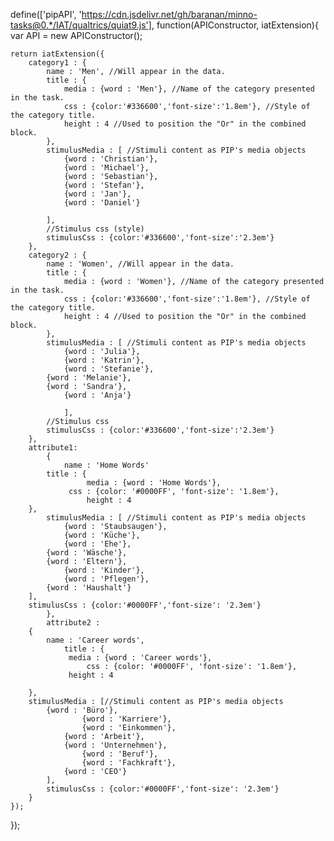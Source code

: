 define(['pipAPI', 'https://cdn.jsdelivr.net/gh/baranan/minno-tasks@0.*/IAT/qualtrics/quiat9.js'], function(APIConstructor, iatExtension){
var API = new APIConstructor();

	
	return iatExtension({
		category1 : {
			name : 'Men', //Will appear in the data.
			title : {
				media : {word : 'Men'}, //Name of the category presented in the task.
				css : {color:'#336600','font-size':'1.8em'}, //Style of the category title.
				height : 4 //Used to position the "Or" in the combined block.
			}, 
			stimulusMedia : [ //Stimuli content as PIP's media objects
    		    {word : 'Christian'},
	            {word : 'Michael'},
	            {word : 'Sebastian'},
	            {word : 'Stefan'},
	            {word : 'Jan'},
	            {word : 'Daniel'}
    			
			], 
			//Stimulus css (style)
			stimulusCss : {color:'#336600','font-size':'2.3em'}
		},	
		category2 :	{
			name : 'Women', //Will appear in the data.
			title : {
				media : {word : 'Women'}, //Name of the category presented in the task.
				css : {color:'#336600','font-size':'1.8em'}, //Style of the category title.
				height : 4 //Used to position the "Or" in the combined block.
			}, 
			stimulusMedia : [ //Stimuli content as PIP's media objects
    		    {word : 'Julia'},
	            {word : 'Katrin'},
	     	    {word : 'Stefanie'},
	   	    {word : 'Melanie'},
	 	    {word : 'Sandra'},
        	    {word : 'Anja'}
	     
    			], 
			//Stimulus css
			stimulusCss : {color:'#336600','font-size':'2.3em'}
		},
  		attribute1: 
    		{
      			name : 'Home Words'
	 		title : {
    				 media : {word : 'Home Words'},
	 			 css : {color: '#0000FF', 'font-size': '1.8em'}, 
      				 height : 4
	   	},
     		stimulusMedia : [ //Stimuli content as PIP's media objects
       		    {word : 'Staubsaugen'},
	            {word : 'Küche'},
	     	    {word : 'Ehe'},
	   	    {word : 'Wäsche'},
	 	    {word : 'Eltern'},
        	    {word : 'Kinder'},
	     	    {word : 'Pflegen'},
	   	    {word : 'Haushalt'}
	 	],
   		stimulusCss : {color:'#0000FF','font-size': '2.3em'}
     		},
       		attribute2 : 
	 	{
   			name : 'Career words',
      			title : {
	 			 media : {word : 'Career words'},
      				 css : {color: '#0000FF', 'font-size': '1.8em'},
	   			 height : 4
		
		},
		stimulusMedia : [//Stimuli content as PIP's media objects
			{word : 'Büro'},
	                {word : 'Karriere'},
	     	        {word : 'Einkommen'},
	   	        {word : 'Arbeit'},
	 	        {word : 'Unternehmen'},
        	        {word : 'Beruf'},
	     	        {word : 'Fachkraft'},
	   	        {word : 'CEO'}
    		],
      		stimulusCss : {color:'#0000FF','font-size': '2.3em'}
		} 
	});
});

